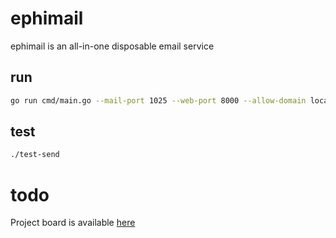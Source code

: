 # ephimail
ephimail is an all-in-one disposable email service

## run

```bash
go run cmd/main.go --mail-port 1025 --web-port 8000 --allow-domain localhost
```

## test

```bash
./test-send
```

# todo

Project board is available [here](https://github.com/users/michelangelomo/projects/1)